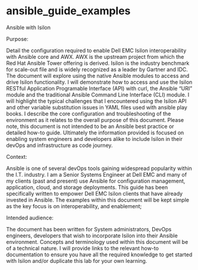 # ansible_guide_examples
Ansible with Isilon

Purpose:

Detail the configuration required to enable Dell EMC Isilon interoperability with Ansible core and AWX.  AWX is the upstream project from which the Red Hat Ansible Tower offering is derived. Isilon is the industry benchmark for scale-out file and is widely recognized as a leader by Gartner and IDC. 
The document will explore using the native Ansible modules to access and drive Isilon functionality. I will demonstrate how to access and use the Isilon RESTful Application Programable Interface (API) with curl, the Ansible “URI” module and the traditional Ansible Command Line Interface (CLI) module.
I will highlight the typical challenges that I encountered using the Isilon API and other variable substitution issues in YAML files used with ansible play books.
I describe the core configuration and troubleshooting of the environment as it relates to the overall purpose of this document. Please note, this document is not intended to be an Ansible best practice or detailed how-to guide.
Ultimately the information provided is focused on enabling system engineers and developers alike to include Isilon in their devOps and infrastructure as code journey.

Context:

Ansible is one of several devOps tools gaining widespread popularity within the I.T. industry.
I am a Senior Systems Engineer at Dell EMC and many of my clients (past and present) use Ansible for configuration management, application, cloud, and storage deployments. This guide has been specifically written to empower Dell EMC Isilon clients that have already invested in Ansible.
The examples within this document will be kept simple as the key focus is on interoperability, and enablement; 

Intended audience:

The document has been written for System administrators, DevOps engineers, developers that wish to incorporate Isilon into their Ansible environment. Concepts and terminology used within this document will be of a technical nature. I will provide links to the relevant how-to documentation to ensure you have all the required knowledge to get started with Isilon and/or duplicate this lab for your own learning.

